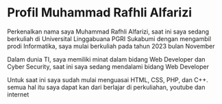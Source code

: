 # **Profil Muhammad Rafhli Alfarizi**

Perkenalkan nama saya Muhammad Rafhli Alfarizi, saat ini saya sedang berkuliah di Universital Linggabuana PGRI Sukabumi dengan mengambil prodi Informatika, saya mulai berkuliah pada tahun 2023 bulan November

Dalam dunia TI, saya memiliki minat dalam bidang Web Developer dan Cyber Security, saat ini saya sedang mendalami bidang Web Developer

Untuk saat ini saya sudah mulai menguasai HTML, CSS, PHP, dan C++. semua hal itu saya dapat kan dari berlajar di perkuliahan, youtube dan internet

<!---
- 💞️ I’m looking to collaborate on ...
- 📫 How to reach me ...
- 😄 Pronouns: ...
- ⚡ Fun fact: ...

MuhammadRafhliAlfarizi/MuhammadRafhliAlfarizi is a ✨ special ✨ repository because its `README.md` (this file) appears on your GitHub profile.
You can click the Preview link to take a look at your changes.
--->
